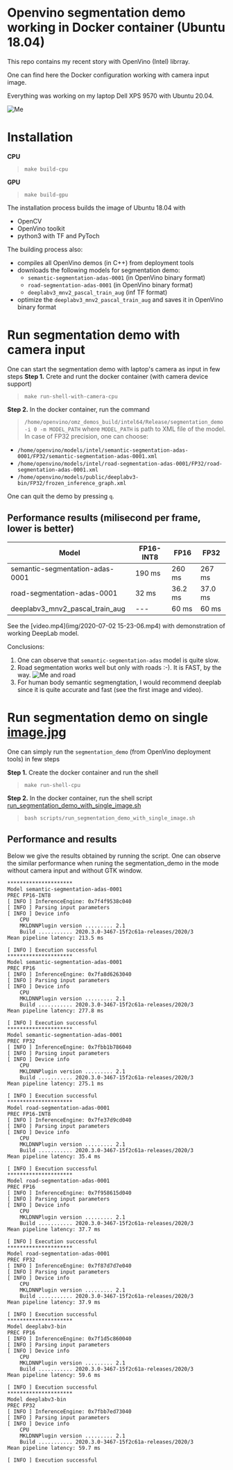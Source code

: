 # Openvino segmentation demo working in Docker container (Ubuntu 18.04)

This repo contains my recent story with OpenVino (Intel) librray.

One can find here the Docker configuration working with camera input image.

Everything was working on my laptop Dell XPS 9570 with Ubuntu 20.04.

![Me](img/me-deeplab.png)

# Installation
**CPU**
> `make build-cpu`

**GPU**
> `make build-gpu`

The installation process builds the image of Ubuntu 18.04 with
- OpenCV
- OpenVino toolkit
- python3 with TF and PyToch

The building process also:
- compiles all OpenVino demos (in C++) from deployment tools
- downloads the following models for segmentation demo:
  - `semantic-segmentation-adas-0001` (in OpenVino binary format)
  - `road-segmentation-adas-0001` (in OpenVino binary format)
  - `deeplabv3_mnv2_pascal_train_aug` (inf TF format)
- optimize the `deeplabv3_mnv2_pascal_train_aug` and saves it in OpenVino binary format

# Run segmentation demo with camera input
One can start the segmentation demo with laptop's camera as input in few steps
**Step 1.** Crete and runt the docker container (with camera device support)
> `make run-shell-with-camera-cpu`

**Step 2.** In the docker container, run the command
> `/home/openvino/omz_demos_build/intel64/Release/segmentation_demo -i 0 -m MODEL_PATH`
where `MODEL_PATH` is path to XML file of the model.
In case of FP32 precision, one can choose:
- `/home/openvino/models/intel/semantic-segmentation-adas-0001/FP32/semantic-segmentation-adas-0001.xml`
- `/home/openvino/models/intel/road-segmentation-adas-0001/FP32/road-segmentation-adas-0001.xml`
- `/home/openvino/models/public/deeplabv3-bin/FP32/frozen_inference_graph.xml`

One can quit the demo by pressing `q`.

## Performance results (milisecond per frame, lower is better)

| Model                           | FP16-INT8 | FP16 | FP32 |
|---------------------------------|-----------|------|------|
| semantic-segmentation-adas-0001 | 190 ms    | 260 ms | 267 ms |
| road-segmentation-adas-0001     |   32 ms       |  36.2 ms   |  37.0 ms    |
| deeplabv3_mnv2_pascal_train_aug |    ---      |  60 ms    | 60 ms  |

See the [video.mp4](img/2020-07-02 15-23-06.mp4) with demonstration of working DeepLab model.

Conclusions:
1. One can observe that `semantic-segmentation-adas` model is quite slow.
2. Road segmentation works well but only with roads :-). It is FAST, by the way. ![Me and road](img/me_and_road.png)
3. For human body semantic segmengtation, I would recommend deeplab since it is quite accurate and fast (see the first image and video).

# Run segmentation demo on single [image.jpg](img/image.jpg)
One can simply run the `segmentation_demo` (from OpenVino deployment tools) in few steps

**Step 1.** Create the docker container and run the shell
> `make run-shell-cpu`

**Step 2.** In the docker container, run the shell script [run_segmentation_demo_with_single_image.sh](scripts/run_segmentation_demo_with_single_image.sh)
> `bash scripts/run_segmentation_demo_with_single_image.sh`

## Performance and results

Below we give the results obtained by running the script. One can observe the similar performance when runing the segmentation_demo in the mode without camera input and without GTK window.
```
*********************
Model semantic-segmentation-adas-0001
PREC FP16-INT8
[ INFO ] InferenceEngine: 0x7f4f9538c040
[ INFO ] Parsing input parameters
[ INFO ] Device info
	CPU
	MKLDNNPlugin version ......... 2.1
	Build ........... 2020.3.0-3467-15f2c61a-releases/2020/3
Mean pipeline latency: 213.5 ms

[ INFO ] Execution successful
*********************
Model semantic-segmentation-adas-0001
PREC FP16
[ INFO ] InferenceEngine: 0x7fa8d6263040
[ INFO ] Parsing input parameters
[ INFO ] Device info
	CPU
	MKLDNNPlugin version ......... 2.1
	Build ........... 2020.3.0-3467-15f2c61a-releases/2020/3
Mean pipeline latency: 277.8 ms

[ INFO ] Execution successful
*********************
Model semantic-segmentation-adas-0001
PREC FP32
[ INFO ] InferenceEngine: 0x7fbb1b786040
[ INFO ] Parsing input parameters
[ INFO ] Device info
	CPU
	MKLDNNPlugin version ......... 2.1
	Build ........... 2020.3.0-3467-15f2c61a-releases/2020/3
Mean pipeline latency: 275.1 ms

[ INFO ] Execution successful
*********************
Model road-segmentation-adas-0001
PREC FP16-INT8
[ INFO ] InferenceEngine: 0x7fe37d9cd040
[ INFO ] Parsing input parameters
[ INFO ] Device info
	CPU
	MKLDNNPlugin version ......... 2.1
	Build ........... 2020.3.0-3467-15f2c61a-releases/2020/3
Mean pipeline latency: 35.4 ms

[ INFO ] Execution successful
*********************
Model road-segmentation-adas-0001
PREC FP16
[ INFO ] InferenceEngine: 0x7f958615d040
[ INFO ] Parsing input parameters
[ INFO ] Device info
	CPU
	MKLDNNPlugin version ......... 2.1
	Build ........... 2020.3.0-3467-15f2c61a-releases/2020/3
Mean pipeline latency: 37.7 ms

[ INFO ] Execution successful
*********************
Model road-segmentation-adas-0001
PREC FP32
[ INFO ] InferenceEngine: 0x7f87d7d7e040
[ INFO ] Parsing input parameters
[ INFO ] Device info
	CPU
	MKLDNNPlugin version ......... 2.1
	Build ........... 2020.3.0-3467-15f2c61a-releases/2020/3
Mean pipeline latency: 37.9 ms

[ INFO ] Execution successful
*********************
Model deeplabv3-bin
PREC FP16
[ INFO ] InferenceEngine: 0x7f1d5c860040
[ INFO ] Parsing input parameters
[ INFO ] Device info
	CPU
	MKLDNNPlugin version ......... 2.1
	Build ........... 2020.3.0-3467-15f2c61a-releases/2020/3
Mean pipeline latency: 59.6 ms

[ INFO ] Execution successful
*********************
Model deeplabv3-bin
PREC FP32
[ INFO ] InferenceEngine: 0x7fbb7ed73040
[ INFO ] Parsing input parameters
[ INFO ] Device info
	CPU
	MKLDNNPlugin version ......... 2.1
	Build ........... 2020.3.0-3467-15f2c61a-releases/2020/3
Mean pipeline latency: 59.7 ms

[ INFO ] Execution successful
```
